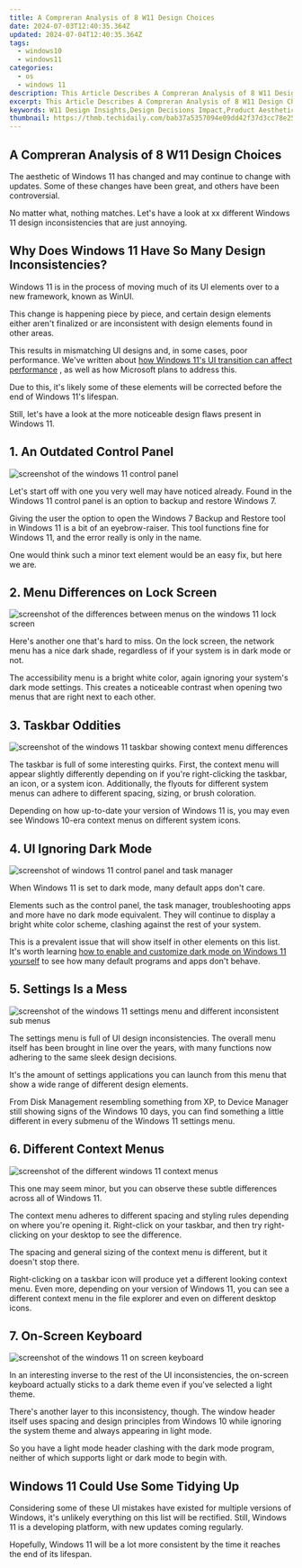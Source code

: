 ```yaml
---
title: A Compreran Analysis of 8 W11 Design Choices
date: 2024-07-03T12:40:35.364Z
updated: 2024-07-04T12:40:35.364Z
tags:
  - windows10
  - windows11
categories:
  - os
  - windows 11
description: This Article Describes A Compreran Analysis of 8 W11 Design Choices
excerpt: This Article Describes A Compreran Analysis of 8 W11 Design Choices
keywords: W11 Design Insights,Design Decisions Impact,Product Aesthetic Review,W11 Layout Effects,User Interface Analysis,Efficient Design Strategies,Design Choice Study
thumbnail: https://thmb.techidaily.com/bab37a5357094e09dd42f37d3cc78e25fe907bbcf4a7b3121bebc119dc83e730.jpg
---
```


## A Compreran Analysis of 8 W11 Design Choices

 The aesthetic of Windows 11 has changed and may continue to change with updates. Some of these changes have been great, and others have been controversial.

 No matter what, nothing matches. Let's have a look at xx different Windows 11 design inconsistencies that are just annoying.

## Why Does Windows 11 Have So Many Design Inconsistencies?

 Windows 11 is in the process of moving much of its UI elements over to a new framework, known as WinUI.

 This change is happening piece by piece, and certain design elements either aren't finalized or are inconsistent with design elements found in other areas.

 This results in mismatching UI designs and, in some cases, poor performance. We've written about [how Windows 11's UI transition can affect performance](https://www.makeuseof.com/how-microsoft-improves-windows-11-performance/) , as well as how Microsoft plans to address this.

 Due to this, it's likely some of these elements will be corrected before the end of Windows 11's lifespan.

 Still, let's have a look at the more noticeable design flaws present in Windows 11.

## 1\. An Outdated Control Panel

![screenshot of the windows 11 control panel](https://static1.makeuseofimages.com/wordpress/wp-content/uploads/2022/11/screenshot_of_outdated_windows_11_control_panel.jpg)

 Let's start off with one you very well may have noticed already. Found in the Windows 11 control panel is an option to backup and restore Windows 7.

 Giving the user the option to open the Windows 7 Backup and Restore tool in Windows 11 is a bit of an eyebrow-raiser. This tool functions fine for Windows 11, and the error really is only in the name.

 One would think such a minor text element would be an easy fix, but here we are.

## 2\. Menu Differences on Lock Screen

![screenshot of the differences between menus on the windows 11 lock screen](https://static1.makeuseofimages.com/wordpress/wp-content/uploads/2022/11/screenshot_of_windows_11_lockscreen_differences.jpg)

 Here's another one that's hard to miss. On the lock screen, the network menu has a nice dark shade, regardless of if your system is in dark mode or not.

 The accessibility menu is a bright white color, again ignoring your system's dark mode settings. This creates a noticeable contrast when opening two menus that are right next to each other.

## 3\. Taskbar Oddities

![screenshot of the windows 11 taskbar showing context menu differences](https://static1.makeuseofimages.com/wordpress/wp-content/uploads/2022/11/screenshot_of_windows_11_taskbar_context_menu_differences.jpg)

 The taskbar is full of some interesting quirks. First, the context menu will appear slightly differently depending on if you're right-clicking the taskbar, an icon, or a system icon. Additionally, the flyouts for different system menus can adhere to different spacing, sizing, or brush coloration.

 Depending on how up-to-date your version of Windows 11 is, you may even see Windows 10-era context menus on different system icons.

## 4\. UI Ignoring Dark Mode

![screenshot of windows 11 control panel and task manager](https://static1.makeuseofimages.com/wordpress/wp-content/uploads/2022/11/screenshot_of_windows_11_control_panel.jpg)

 When Windows 11 is set to dark mode, many default apps don't care.

 Elements such as the control panel, the task manager, troubleshooting apps and more have no dark mode equivalent. They will continue to display a bright white color scheme, clashing against the rest of your system.

 This is a prevalent issue that will show itself in other elements on this list. It's worth learning [how to enable and customize dark mode on Windows 11 yourself](https://www.makeuseof.com/windows-11-dark-mode/) to see how many default programs and apps don't behave.

## 5\. Settings Is a Mess

![screenshot of the windows 11 settings menu and different inconsistent sub menus](https://static1.makeuseofimages.com/wordpress/wp-content/uploads/2022/11/screenshot_of_windows_11_settings_inconsistencies-1.jpg)

 The settings menu is full of UI design inconsistencies. The overall menu itself has been brought in line over the years, with many functions now adhering to the same sleek design decisions.

 It's the amount of settings applications you can launch from this menu that show a wide range of different design elements.

 From Disk Management resembling something from XP, to Device Manager still showing signs of the Windows 10 days, you can find something a little different in every submenu of the Windows 11 settings menu.

## 6\. Different Context Menus

![screenshot of the different windows 11 context menus](https://static1.makeuseofimages.com/wordpress/wp-content/uploads/2022/11/screenshot_of_windows_11_context_menus.jpg)

 This one may seem minor, but you can observe these subtle differences across all of Windows 11.

 The context menu adheres to different spacing and styling rules depending on where you're opening it. Right-click on your taskbar, and then try right-clicking on your desktop to see the difference.

 The spacing and general sizing of the context menu is different, but it doesn't stop there.

 Right-clicking on a taskbar icon will produce yet a different looking context menu. Even more, depending on your version of Windows 11, you can see a different context menu in the file explorer and even on different desktop icons.

## 7\. On-Screen Keyboard

![screenshot of the windows 11 on screen keyboard](https://static1.makeuseofimages.com/wordpress/wp-content/uploads/2022/11/screenshot_of_windows_11_onscreen_keyboard.jpg)

 In an interesting inverse to the rest of the UI inconsistencies, the on-screen keyboard actually sticks to a dark theme even if you've selected a light theme.

 There's another layer to this inconsistency, though. The window header itself uses spacing and design principles from Windows 10 while ignoring the system theme and always appearing in light mode.

 So you have a light mode header clashing with the dark mode program, neither of which supports light or dark mode to begin with.

## Windows 11 Could Use Some Tidying Up

 Considering some of these UI mistakes have existed for multiple versions of Windows, it's unlikely everything on this list will be rectified. Still, Windows 11 is a developing platform, with new updates coming regularly.

 Hopefully, Windows 11 will be a lot more consistent by the time it reaches the end of its lifespan.

<ins class="adsbygoogle"
     style="display:block"
     data-ad-format="autorelaxed"
     data-ad-client="ca-pub-7571918770474297"
     data-ad-slot="1223367746"></ins>



<ins class="adsbygoogle"
     style="display:block"
     data-ad-client="ca-pub-7571918770474297"
     data-ad-slot="8358498916"
     data-ad-format="auto"
     data-full-width-responsive="true"></ins>


